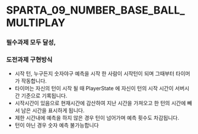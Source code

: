 # SPARTA_09_NUMBER_BASE_BALL_MULTIPLAY

### 필수과제 모두 달성,

### 도전과제 구현방식

- 시작 턴, 누구든지 숫자야구 예측을 시작 한 사람이 시작턴이 되며 그때부터 타이머가 작동합니다.
- 타이머는 자신의 턴이 시작 될 때 PlayerState 에 자신이 턴의 시작 시간이 서버시간 기준으로 기록됩니다.
- 시작시간이 있음으로 현재시간에 감산하여 지난 시간을 가져오고 한 턴의 시간에 빼서 남은 시간을 표시하게 됩니다.
- 제한 시간내에 예측을 하지 않은 경우 턴이 넘어가며 예측 횟수도 차감됩니다.
- 턴이 아닌 경우 숫자 예측 불가능합니다
